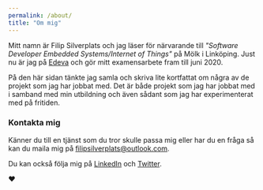 ```yaml
---
permalink: /about/
title: "Om mig"
---
```


Mitt namn är Filip Silverplats och jag läser för närvarande till _"Software Developer Embedded Systems/Internet of Things"_ på Mölk i Linköping. Just nu är jag på [Edeva](https://www.edeva.se/se/) och gör mitt examensarbete fram till juni 2020.

På den här sidan tänkte jag samla och skriva lite kortfattat om några av de projekt som jag har jobbat med. Det är både projekt som jag har jobbat med i samband med min utbildning och även sådant som jag har experimenterat med på fritiden.

### Kontakta mig

Känner du till en tjänst som du tror skulle passa mig eller har du en fråga så kan du maila mig på [filipsilverplats@outlook.com](mailto:filipsilverplats@outlook.com).

Du kan också följa mig på [LinkedIn](https://www.linkedin.com/in/filipsilverplats/) och [Twitter](https://twitter.com/FSilverplats).

❤

